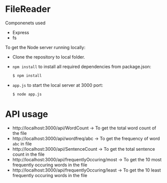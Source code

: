 # FileReader

Componenets used
- Express
- fs

To get the Node server running locally:
- Clone the repository to local folder.

- `npm install` to install all required dependencies from package.json:
    ```bash
    $ npm install
    ```
- `app.js` to start the local server at 3000 port:
    ```bash
    $ node app.js
    ```
    
# API usage
 - http://localhost:3000/api/WordCount -> To get the total word count of the file
 - http://localhost:3000/api/wordfreq/abc -> To get the frequency of word `abc` in file
 - http://localhost:3000/api/SentenceCount -> To get the total sentence count in the file
 - http://localhost:3000/api/frequentlyOccuring/most -> To get the 10 most frequently occuring words in the file
 - http://localhost:3000/api/frequentlyOccuring/least -> To get the 10 least frequently occuring words in the file
      
    
    
